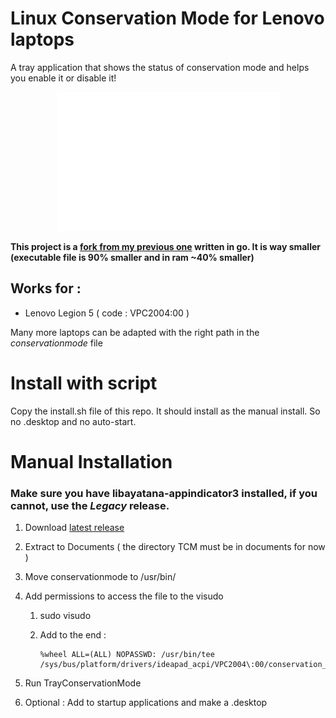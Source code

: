 # Linux Conservation Mode for Lenovo laptops

A tray application that shows the status of conservation mode and helps you enable it or disable it!

<p align="center">
  <img src="https://github.com/liperium/Linux-Conservation-Mode-Utility/blob/master/demo.gif" alt="Demo of the tray service"/>
</p>

**This project is a [fork from my previous one](https://github.com/liperium/Linux-Conservation-Mode-For-Lenovo) written in go. It is way smaller (executable file is 90% smaller and in ram ~40% smaller)**

## Works for :

- Lenovo Legion 5 ( code : VPC2004:00 )

Many more laptops can be adapted with the right path in the *conservationmode* file

# Install with script

Copy the install.sh file of this repo. It should install as the manual install. So no .desktop and no auto-start.

# Manual Installation

### Make sure you have libayatana-appindicator3 installed, if you cannot, use the *Legacy* release.

1. Download [latest release ](https://github.com/liperium/Linux-Conservation-Mode-Utility/releases/latest)

2. Extract to Documents ( the directory TCM must be in documents for now )

3. Move conservationmode to /usr/bin/

4. Add permissions to access the file to the visudo

    1. sudo visudo

    2. Add to the end : 
    
           %wheel ALL=(ALL) NOPASSWD: /usr/bin/tee /sys/bus/platform/drivers/ideapad_acpi/VPC2004\:00/conservation_mode

5. Run TrayConservationMode

6. Optional : Add to startup applications and make a .desktop
